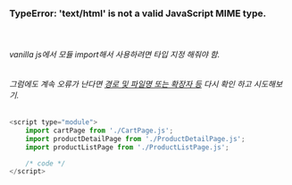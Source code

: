 ### TypeError: 'text/html' is not a valid JavaScript MIME type.

<br/>

###### vanilla js에서 모듈 import해서 사용하려면  타입 지정 해줘야 함.

###### 그럼에도 계속 오류가 난다면 <u>경로 및 파일명 또는 확장자 등</u> 다시 확인 하고 시도해보기.

```js
<script type="module">
    import cartPage from './CartPage.js';
    import productDetailPage from './ProductDetailPage.js';
    import productListPage from './ProductListPage.js';

    /* code */
</script>
```


